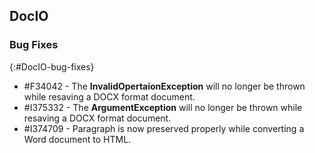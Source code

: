 ## DocIO

### Bug Fixes
{:#DocIO-bug-fixes}

* \#F34042 - The **InvalidOpertaionException** will no longer be thrown while resaving a DOCX format document.
* \#I375332 - The **ArgumentException** will no longer be thrown while resaving a DOCX format document.
* \#I374709 - Paragraph is now preserved properly while converting a Word document to HTML.